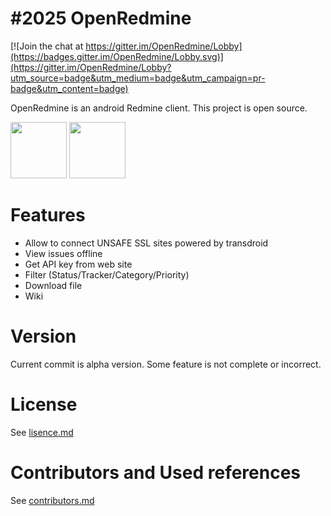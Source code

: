 #2025
OpenRedmine
===========

[![Join the chat at https://gitter.im/OpenRedmine/Lobby](https://badges.gitter.im/OpenRedmine/Lobby.svg)](https://gitter.im/OpenRedmine/Lobby?utm_source=badge&utm_medium=badge&utm_campaign=pr-badge&utm_content=badge)

OpenRedmine is an android Redmine client. This project is open source.

<a href="https://f-droid.org/repository/browse/?fdid=jp.redmine.redmineclient" target="_blank"><img src="https://f-droid.org/badge/get-it-on.png" height="90"/></a>
<a href="https://play.google.com/store/apps/details?id=jp.redmine.redmineclient" target="_blank">
<img src="https://play.google.com/intl/en_us/badges/images/generic/en-play-badge.png" height="90"/></a>

Features
==========
* Allow to connect UNSAFE SSL sites powered by transdroid
* View issues offline
* Get API key from web site
* Filter (Status/Tracker/Category/Priority)
* Download file
* Wiki

Version
==========
Current commit is alpha version.
Some feature is not complete or incorrect.

License
==========
See [lisence.md](OpenRedmine/src/main/res/raw/lisence.md)

Contributors and Used references
==========
See [contributors.md](OpenRedmine/src/main/res/raw/contributors.md)
